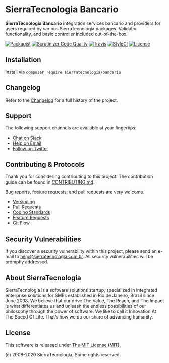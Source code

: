# SierraTecnologia Bancario

**SierraTecnologia Bancario** integration services bancario and providers for users required by various SierraTecnologia packages. Validator functionality, and basic controller included out-of-the-box.

[![Packagist](https://img.shields.io/packagist/v/sierratecnologia/bancario.svg?label=Packagist&style=flat-square)](https://packagist.org/packages/sierratecnologia/bancario)
[![Scrutinizer Code Quality](https://img.shields.io/scrutinizer/g/sierratecnologia/bancario.svg?label=Scrutinizer&style=flat-square)](https://scrutinizer-ci.com/g/sierratecnologia/bancario/)
[![Travis](https://img.shields.io/travis/sierratecnologia/bancario.svg?label=TravisCI&style=flat-square)](https://travis-ci.org/sierratecnologia/bancario)
[![StyleCI](https://styleci.io/repos/60968880/shield)](https://styleci.io/repos/60968880)
[![License](https://img.shields.io/packagist/l/sierratecnologia/bancario.svg?label=License&style=flat-square)](https://github.com/sierratecnologia/bancario/blob/master/LICENSE)


## Installation

Install via `composer require sierratecnologia/bancario`


## Changelog

Refer to the [Changelog](CHANGELOG.md) for a full history of the project.


## Support

The following support channels are available at your fingertips:

- [Chat on Slack](https://bit.ly/sierratecnologia-slack)
- [Help on Email](mailto:help@sierratecnologia.com.br)
- [Follow on Twitter](https://twitter.com/sierratecnologia)


## Contributing & Protocols

Thank you for considering contributing to this project! The contribution guide can be found in [CONTRIBUTING.md](CONTRIBUTING.md).

Bug reports, feature requests, and pull requests are very welcome.

- [Versioning](CONTRIBUTING.md#versioning)
- [Pull Requests](CONTRIBUTING.md#pull-requests)
- [Coding Standards](CONTRIBUTING.md#coding-standards)
- [Feature Requests](CONTRIBUTING.md#feature-requests)
- [Git Flow](CONTRIBUTING.md#git-flow)


## Security Vulnerabilities

If you discover a security vulnerability within this project, please send an e-mail to [help@sierratecnologia.com.br](help@sierratecnologia.com.br). All security vulnerabilities will be promptly addressed.


## About SierraTecnologia

SierraTecnologia is a software solutions startup, specialized in integrated enterprise solutions for SMEs established in Rio de Janeiro, Brazil since June 2008. We believe that our drive The Value, The Reach, and The Impact is what differentiates us and unleash the endless possibilities of our philosophy through the power of software. We like to call it Innovation At The Speed Of Life. That’s how we do our share of advancing humanity.


## License

This software is released under [The MIT License (MIT)](LICENSE).

(c) 2008-2020 SierraTecnologia, Some rights reserved.
